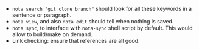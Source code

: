 -   `nota search "git clone branch"` should look for all these keywords
    in a sentence or paragraph.
-   `nota view`, and also `nota edit` should tell when nothing is saved.
-   `nota sync`, to interface with `nota-sync` shell script by default.
    This would allow to build/make on demand.
-   Link checking: ensure that references are all good.
